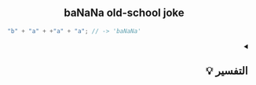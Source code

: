<h2 align=center>baNaNa old-school joke</h2>

```javascript
  "b" + "a" + +"a" + "a"; // -> 'baNaNa'
```

<details dir=rtl>
  <summary>
    <h2>التفسير 💡</h2>
  </summary>
  
الكود دا هيتنفذ كدا 
  ```javascript
  ("ba") + (+"a") + ("a");
  ```
  
  بما أن ال `"a"+` مش عدد فهيدي `NaN` بالشكل دا 
  
```javascript
  ("ba") + (NaN) + ("a"); // after concat it will give: baNaNa
``` 
  
</details>


